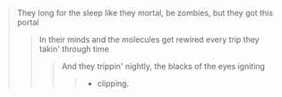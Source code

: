 

> They long for the sleep like they mortal, be zombies, but they got this portal
>> In their minds and the molecules get rewired every trip they takin' through time
>>> And they trippin' nightly, the blacks of the eyes igniting
>>>> - clipping.
